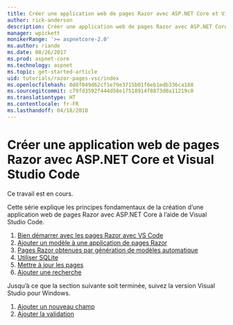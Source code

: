 ```yaml
---
title: Créer une application web de pages Razor avec ASP.NET Core et Visual Studio Code
author: rick-anderson
description: Créer une application web de pages Razor avec ASP.NET Core et EF Core.
manager: wpickett
monikerRange: '>= aspnetcore-2.0'
ms.author: riande
ms.date: 08/26/2017
ms.prod: aspnet-core
ms.technology: aspnet
ms.topic: get-started-article
uid: tutorials/razor-pages-vsc/index
ms.openlocfilehash: 0d8f049d62cf1e79e3715b01f6eb1edb336ca188
ms.sourcegitcommit: c79fd3592f444d58e17518914f8873d0a11219c0
ms.translationtype: HT
ms.contentlocale: fr-FR
ms.lasthandoff: 04/18/2018
---
```

# <a name="create-a-razor-pages-web-app-with-aspnet-core-and-visual-studio-code"></a>Créer une application web de pages Razor avec ASP.NET Core et Visual Studio Code

Ce travail est en cours.

Cette série explique les principes fondamentaux de la création d’une application web de pages Razor avec ASP.NET Core à l’aide de Visual Studio Code.

1. [Bien démarrer avec les pages Razor avec VS Code](xref:tutorials/razor-pages-vsc/razor-pages-start)
2. [Ajouter un modèle à une application de pages Razor](xref:tutorials/razor-pages-vsc/model)
3. [Pages Razor obtenues par génération de modèles automatique](xref:tutorials/razor-pages-vsc/page)
4. [Utiliser SQLite](xref:tutorials/razor-pages-vsc/sql)
5. [Mettre à jour les pages](xref:tutorials/razor-pages-vsc/da1)
6. [Ajouter une recherche](xref:tutorials/razor-pages-vsc/search)

Jusqu’à ce que la section suivante soit terminée, suivez la version Visual Studio pour Windows.

1. [Ajouter un nouveau champ](xref:tutorials/razor-pages/new-field)
1. [Ajouter la validation](xref:tutorials/razor-pages/validation)
